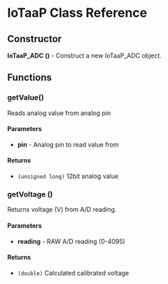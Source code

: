 # IoTaaP Class Reference

## Constructor

**IoTaaP_ADC ()** - Construct a new IoTaaP_ADC object.

## Functions

### getValue()
Reads analog value from analog pin
#### Parameters
- **pin** - Analog pin to read value from

#### Returns
- `(unsigned long)` 12bit analog value

### getVoltage ()
Returns voltage (V) from A/D reading.
#### Parameters
- **reading** - RAW A/D reading (0-4095)

#### Returns
- `(double)` Calculated calibrated voltage